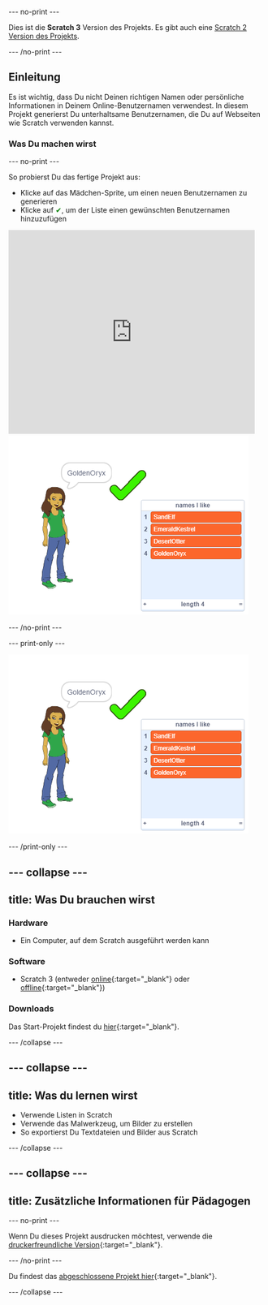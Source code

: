 \--- no-print \---

Dies ist die **Scratch 3** Version des Projekts. Es gibt auch eine [Scratch 2 Version des Projekts](https://projects.raspberrypi.org/en/projects/username-generator-scratch2).

\--- /no-print \---

## Einleitung

Es ist wichtig, dass Du nicht Deinen richtigen Namen oder persönliche Informationen in Deinem Online-Benutzernamen verwendest. In diesem Projekt generierst Du unterhaltsame Benutzernamen, die Du auf Webseiten wie Scratch verwenden kannst.

### Was Du machen wirst

\--- no-print \---

So probierst Du das fertige Projekt aus:

- Klicke auf das Mädchen-Sprite, um einen neuen Benutzernamen zu generieren
- Klicke auf <span style="color: green;">✔</span>, um der Liste einen gewünschten Benutzernamen hinzuzufügen

<div class="scratch-preview">
  <iframe allowtransparency="true" width="485" height="402" src="https://scratch.mit.edu/projects/embed/292974184/?autostart=false" frameborder="0" scrolling="no"></iframe>
  <img src="images/usernames-final.png">
</div>

\--- /no-print \---

\--- print-only \---

![fertiges Projekt](images/usernames-final.png)

\--- /print-only \---

## \--- collapse \---

## title: Was Du brauchen wirst

### Hardware

- Ein Computer, auf dem Scratch ausgeführt werden kann

### Software

- Scratch 3 (entweder [online](http://rpf.io/scratchon){:target="_blank"} oder [offline](http://rpf.io/scratchoff){:target="_blank"})

### Downloads

Das Start-Projekt findest du [hier](http://rpf.io/p/en/username-generator-go){:target="_blank"}.

\--- /collapse \---

## \--- collapse \---

## title: Was du lernen wirst

- Verwende Listen in Scratch
- Verwende das Malwerkzeug, um Bilder zu erstellen
- So exportierst Du Textdateien und Bilder aus Scratch

\--- /collapse \---

## \--- collapse \---

## title: Zusätzliche Informationen für Pädagogen

\--- no-print \---

Wenn Du dieses Projekt ausdrucken möchtest, verwende die [druckerfreundliche Version](https://projects.raspberrypi.org/en/projects/username-generator/print){:target="_blank"}.

\--- /no-print \---

Du findest das [abgeschlossene Projekt hier](http://rpf.io/p/en/username-generator-get){:target="_blank"}.

\--- /collapse \---